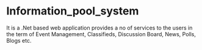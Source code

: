 # Information_pool_system
It is a .Net based web application provides a no of services to the users in
the term of Event Management, Classifieds, Discussion Board, News, Polls,
Blogs etc.
